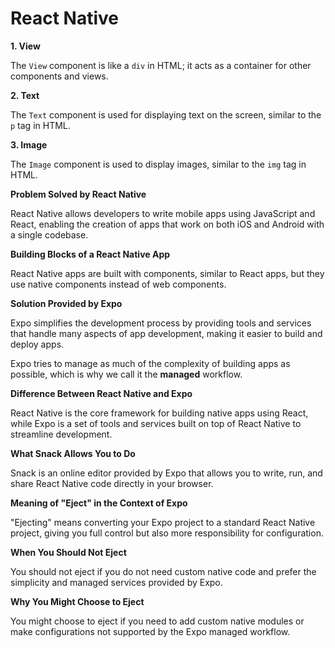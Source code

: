 # React Native

**1. View**

The `View` component is like a `div` in HTML; it acts as a container for other components and views.

**2. Text**

The `Text` component is used for displaying text on the screen, similar to the `p` tag in HTML.

**3. Image**

The `Image` component is used to display images, similar to the `img` tag in HTML.

**Problem Solved by React Native**

React Native allows developers to write mobile apps using JavaScript and React, enabling the creation of apps that work on both iOS and Android with a single codebase.

**Building Blocks of a React Native App**

React Native apps are built with components, similar to React apps, but they use native components instead of web components.

**Solution Provided by Expo**

Expo simplifies the development process by providing tools and services that handle many aspects of app development, making it easier to build and deploy apps.

Expo tries to manage as much of the complexity of building apps as possible, which is why we call it the **managed** workflow.

**Difference Between React Native and Expo**

React Native is the core framework for building native apps using React, while Expo is a set of tools and services built on top of React Native to streamline development.

**What Snack Allows You to Do**

Snack is an online editor provided by Expo that allows you to write, run, and share React Native code directly in your browser.

**Meaning of "Eject" in the Context of Expo**

"Ejecting" means converting your Expo project to a standard React Native project, giving you full control but also more responsibility for configuration.

**When You Should Not Eject**

You should not eject if you do not need custom native code and prefer the simplicity and managed services provided by Expo.

**Why You Might Choose to Eject**

You might choose to eject if you need to add custom native modules or make configurations not supported by the Expo managed workflow.
